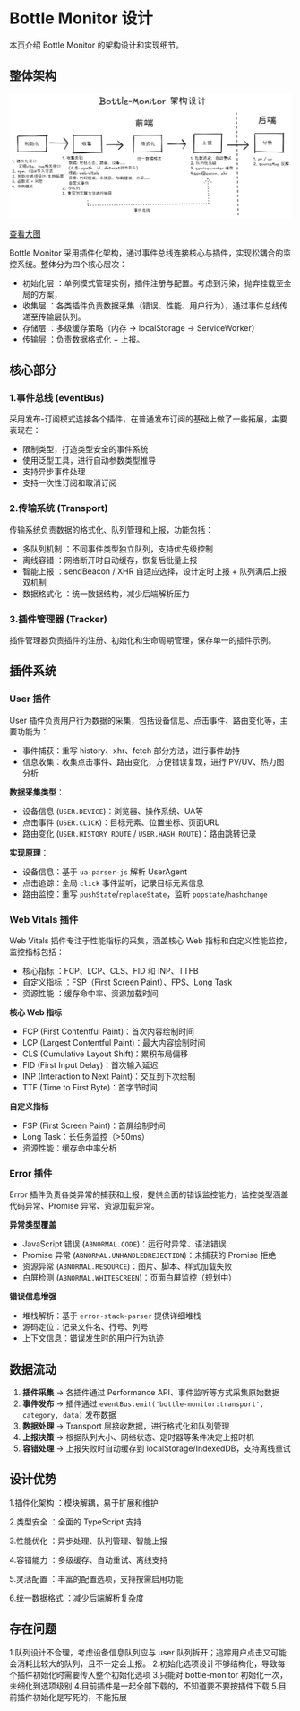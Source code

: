 # Bottle Monitor 设计

本页介绍 Bottle Monitor 的架构设计和实现细节。

## 整体架构
<img src='./architecture.png'/>

[查看大图](./architecture.png)

Bottle Monitor 采用插件化架构，通过事件总线连接核心与插件，实现松耦合的监控系统。整体分为四个核心层次：

- 初始化层 ：单例模式管理实例，插件注册与配置。考虑到污染，抛弃挂载至全局的方案，
- 收集层 ：各类插件负责数据采集（错误、性能、用户行为），通过事件总线传递至传输层队列。
- 存储层 ：多级缓存策略（内存 → localStorage → ServiceWorker）
- 传输层 ：负责数据格式化 + 上报。

## 核心部分
### 1.事件总线 (eventBus)
采用发布-订阅模式连接各个插件，在普通发布订阅的基础上做了一些拓展，主要表现在：

- 限制类型，打造类型安全的事件系统
- 使用泛型工具，进行自动参数类型推导
- 支持异步事件处理
- 支持一次性订阅和取消订阅

### 2.传输系统 (Transport)
传输系统负责数据的格式化、队列管理和上报，功能包括：
- 多队列机制 ：不同事件类型独立队列，支持优先级控制
- 离线容错 ：网络断开时自动缓存，恢复后批量上报
- 智能上报 ：sendBeacon / XHR 自适应选择，设计定时上报 + 队列满后上报双机制
- 数据格式化 ：统一数据结构，减少后端解析压力

### 3.插件管理器 (Tracker)
插件管理器负责插件的注册、初始化和生命周期管理，保存单一的插件示例。

## 插件系统

### User 插件
User 插件负责用户行为数据的采集，包括设备信息、点击事件、路由变化等，主要功能为：
- 事件捕获：重写 history、xhr、fetch 部分方法，进行事件劫持
- 信息收集：收集点击事件、路由变化，方便错误复现，进行 PV/UV、热力图分析

**数据采集类型**：
- 设备信息 (`USER.DEVICE`)：浏览器、操作系统、UA等
- 点击事件 (`USER.CLICK`)：目标元素、位置坐标、页面URL
- 路由变化 (`USER.HISTORY_ROUTE` / `USER.HASH_ROUTE`)：路由跳转记录

**实现原理**：
- 设备信息：基于 `ua-parser-js` 解析 UserAgent
- 点击追踪：全局 `click` 事件监听，记录目标元素信息
- 路由监控：重写 `pushState`/`replaceState`，监听 `popstate`/`hashchange`

### Web Vitals 插件
Web Vitals 插件专注于性能指标的采集，涵盖核心 Web 指标和自定义性能监控，监控指标包括：
- 核心指标 ：FCP、LCP、CLS、FID 和 INP、TTFB
- 自定义指标 ：FSP（First Screen Paint）、FPS、Long Task
- 资源性能 ：缓存命中率、资源加载时间

**核心 Web 指标**
- FCP (First Contentful Paint)：首次内容绘制时间
- LCP (Largest Contentful Paint)：最大内容绘制时间
- CLS (Cumulative Layout Shift)：累积布局偏移
- FID (First Input Delay)：首次输入延迟
- INP (Interaction to Next Paint)：交互到下次绘制
- TTF (Time to First Byte)：首字节时间

**自定义指标**
- FSP (First Screen Paint)：首屏绘制时间
- Long Task：长任务监控（>50ms）
- 资源性能：缓存命中率分析

### Error 插件
Error 插件负责各类异常的捕获和上报，提供全面的错误监控能力，监控类型涵盖代码异常、Promise 异常、资源加载异常。

**异常类型覆盖**
- JavaScript 错误 (`ABNORMAL.CODE`)：运行时异常、语法错误
- Promise 异常 (`ABNORMAL.UNHANDLEDREJECTION`)：未捕获的 Promise 拒绝
- 资源异常 (`ABNORMAL.RESOURCE`)：图片、脚本、样式加载失败
- 白屏检测 (`ABNORMAL.WHITESCREEN`)：页面白屏监控（规划中）

**错误信息增强**
- 堆栈解析：基于 `error-stack-parser` 提供详细堆栈
- 源码定位：记录文件名、行号、列号
- 上下文信息：错误发生时的用户行为轨迹

## 数据流动
1. **插件采集** → 各插件通过 Performance API、事件监听等方式采集原始数据
2. **事件发布** → 插件通过 `eventBus.emit('bottle-monitor:transport', category, data)` 发布数据
3. **数据处理** → Transport 层接收数据，进行格式化和队列管理
4. **上报决策** → 根据队列大小、网络状态、定时器等条件决定上报时机
5. **容错处理** → 上报失败时自动缓存到 localStorage/IndexedDB，支持离线重试

## 设计优势
1.插件化架构 ：模块解耦，易于扩展和维护

2.类型安全 ：全面的 TypeScript 支持

3.性能优化 ：异步处理、队列管理、智能上报

4.容错能力 ：多级缓存、自动重试、离线支持

5.灵活配置 ：丰富的配置选项，支持按需启用功能

6.统一数据格式 ：减少后端解析复杂度

## 存在问题
1.队列设计不合理，考虑设备信息队列应与 user 队列拆开；追踪用户点击又可能会消耗比较大的队列，且不一定会上报。
2.初始化选项设计不够结构化，导致每个插件初始化时需要传入整个初始化选项
3.只能对 bottle-monitor 初始化一次，未细化到选项级别
4.目前插件是一起全部下载的，不知道要不要按插件下载
5.目前插件初始化是写死的，不能拓展
